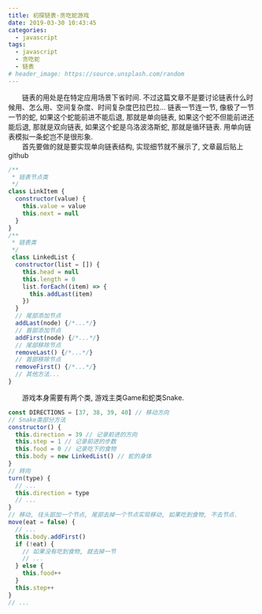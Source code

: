 ```yaml
---
title: 初探链表-贪吃蛇游戏
date: 2019-03-30 10:43:45
categories:
  - javascript
tags:
  - javascript
  - 贪吃蛇
  - 链表
# header_image: https://source.unsplash.com/random
---
```

&emsp;&emsp;链表的用处是在特定应用场景下省时间. 不过这篇文章不是要讨论链表什么时候用、怎么用、空间复杂度、时间复杂度巴拉巴拉... 链表一节连一节, 像极了一节一节的蛇, 如果这个蛇能前进不能后退, 那就是单向链表, 如果这个蛇不但能前进还能后退, 那就是双向链表, 如果这个蛇是乌洛波洛斯蛇, 那就是循环链表. 用单向链表模拟一条蛇岂不是很形象.  
&emsp;&emsp;首先要做的就是要实现单向链表结构, 实现细节就不展示了, 文章最后贴上github
```js
/**
 * 链表节点类
 */
class LinkItem {
  constructor(value) {
    this.value = value
    this.next = null
  }
}
/**
 * 链表类
 */
 class LinkedList {
  constructor(list = []) {
    this.head = null
    this.length = 0
    list.forEach((item) => {
      this.addLast(item)
    })
  }
  // 尾部添加节点
  addLast(node) {/*...*/}
  // 首部添加节点
  addFirst(node) {/*...*/}
  // 尾部移除节点
  removeLast() {/*...*/}
  // 首部移除节点
  removeFirst() {/*...*/}
  // 其他方法...
}
```
&emsp;&emsp;游戏本身需要有两个类, 游戏主类Game和蛇类Snake.
```js
const DIRECTIONS = [37, 38, 39, 40] // 移动方向
// Snake类部分方法
constructor() {
  this.direction = 39 // 记录前进的方向
  this.step = 1 // 记录前进的步数
  this.food = 0 // 记录吃下的食物
  this.body = new LinkedList() // 蛇的身体
}
// 转向
turn(type) {
  // ...
  this.direction = type
  // ...
}
// 移动, 往头部加一个节点, 尾部去掉一个节点实现移动, 如果吃到食物, 不去节点.
move(eat = false) {
  // ...
  this.body.addFirst()
  if (!eat) {
    // 如果没有吃到食物, 就去掉一节
    // ...
  } else {
    this.food++
  }
  this.step++
}
// ...
```
